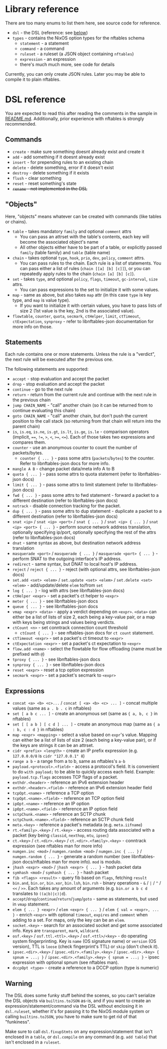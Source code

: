 # Library reference

There are too many enums to list them here, see source code for
reference.

- `dsl` - the DSL (reference: see [below](#dsl-reference))
- `types` - contains the NixOS option types for the nftables schema
  - `statement` - a statement
  - `command` - a command
  - `ruleset` - a ruleset (a JSON object containing `nftables`)
  - `expression` - an expression
  - there's much much more, see code for details

Currently, you can only create JSON rules. Later you may be able to
compile it to plain nftables.

# DSL reference

You are expected to read this after reading the comments in the sample
in [README.md](./README.md). Additionally, prior experience with
nftables is strongly recommended.

## Commands

- `create` - make sure something doesnt already exist and create it
- `add` - add something if it doesnt already exist
- `insert` - for prepending rules to an existing chain
- `delete` - delete something, error if it doesn't exist
- `destroy` - delete something if it exists
- `flush` - clear something
- `reset` - reset something's state
- ~~`rename` - not implemented in the DSL~~

## "Objects"

Here, "objects" means whatever can be created with commands (like tables
or chains).

- `table` - takes mandatory `family` and optional `comment` attrs
  - You can pass an attrset with the table's contents, each key will
    become the associated object's name
  - All other objects either have to be part of a table, or explicitly
    passed `family` (table family) and `table` (table name)
- `chain` - takes optional `type`, `hook`, `prio`, `dev`, `policy`,
  `comment` attrs.
  - You can pass rules to the chain. Each rule is a list of statements.
    You can pass either a list of rules (`chain [[a] [b] [c]]`), or you
    can repeatedly apply rules to the chain (`chain [a] [b] [c]`).
- `set` - takes `type`, and optional `policy`, `flags`, `timeout`,
  `gc-interval`, `size` attrs.
  - You can pass expressions to the set to initialize it with some
    values.
- `map` - same as above, but also takes `map` attr (in this case `type`
  is key type, and `map` is value type).
  - If you want to initialize it with certain values, you have to pass
    lists of size 2 (1st value is the key, 2nd is the associated value).
- `flowtable`, `counter`, `quota`, `secmark`, `ctHelper`, `limit`,
  `ctTimeout`, `ctExpectation`, `synproxy` - refer to libnftables-json
  documentation for more info on those.

## Statements

Each rule contains one or more statements. Unless the rule is a
"verdict", the next rule will be executed after the previous one.

The following statements are supported:

- `accept` - stop evaluation and accept the packet
- `drop` - stop evaluation and accept the packet
- `continue` - go to the next rule
- `return` - return from the current rule and continue with the next
  rule in the previous chain
- `jump CHAIN_NAME` - "call" another chain (so it can be returned from
  to continue evaluating this chain)
- `goto CHAIN_NAME` - "call" another chain, but don't push the current
  position to the call stack (so returning from that chain will return
  into the parent chain)
- `is`, `is.eq`, `is.ne`, `is.gt`, `is.lt`, `is.ge`, `is.le` -
  comparison operators (implicit, `==`, `!=`, `>`, `<`, `>=`, `<=`).
  Each of those takes two expressions and compares them.
- `counter` - use an anonymous counter to count the number of
  packets/bytes.
  - `counter { ... }` - pass some attrs (`packets`/`bytes`) to the
    counter. Refer to libnftables-json docs for more info.
- `mangle A B` - change packet data/meta info A to B
- `quota { ... }` - pass some attrs to quota statement (refer to
  libnftables-json docs)
- `limit { ... }` - pass some attrs to limit statement (refer to
  libnftables-json docs)
- `fwd { ... }` - pass some attrs to fwd statement - forward a packet to
  a different destination (refer to libnftables-json docs)
- `notrack` - disable connection tracking for the packet.
- `dup { ... }` - pass some attrs to dup statement - duplicate a packet
  to a different destination (refer to libnftables-json docs)
- `snat <ip>` / `snat <ip> <port>` / `snat { ... }` /
  `snat <ip> { ... }` / `snat <ip> <port> { ... }` - perform source
  network address translation, optionally specifying ip/port, optionally
  specifying the rest of the attrs (refer to libnftables-json docs)
- `dnat` - same syntax as above, but destination network address
  translation
- `masquerade <port>` / `masquerade { ... }` /
  `masquerade <port> { ... }` - perform SNAT to the outgoing interface's
  IP address.
- `redirect` - same syntax, but DNAT to local host's IP address.
- `reject` / `reject { ... }` - reject (with optional attrs, see
  libnftables-json docs)
- `set.add <set> <elem>` / `set.update <set> <elem>` /
  `set.delete <set> <elem>` - add/update/delete `elem` to/from `set`
- `log { ... }` - log with attrs (see libnftables-json docs)
- `ctHelper <expr>` - set a packet's ct helper to `<expr>`
- `meter { ... }` - see libnftables-json docs
- `queue { ... }` - see libnftables-json docs
- `vmap <expr> <data>` - apply a verdict depending on `<expr>`. `<data>`
  can either be a list of lists of size 2, each being a key-value pair,
  or a map with keys being strings and values being verdicts.
- `ctCount <n>` - set conntrack connection count threshold
  - `ctCount { ... }` - see nftables-json docs for `ct count` statement.
- `ctTimeout <expr>` - set a packet's ct timeout to `<expr>`
- `ctExpectation <expr>` - set a packet's ct expectation to `<expr>`
- `flow.add <name>` - select the flowtable for flow offloading (name
  must be prefixed with `@`)
- `tproxy { ... }` - see libnftables-json docs
- `synproxy { ... }` - see libnftables-json docs
- `reset <expr>` - reset a tcp option expression
- `secmark <expr>` - set a packet's secmark to `<expr>`

## Expressions

- `concat <a> <b> <c>...` / `concat [ <a> <b> <c> ... ]` - concat
  multiple values (same as `a . b . c` in nftables)
- `set [ a b c ... ]` - create an anonymous set (same as `{ a, b, c }`
  in nftables)
- `set [ [ a b ] [ c d ] ... ]` - create an anonymous map (same as
  `{ a : b, c : d }` in nftables)
- `map <expr> <mapping>` - select a value based on `expr`'s value.
  Mapping can either be a list of lists of size 2 (each being a
  key-value pair), or if the keys are strings it can be an attrset.
- `cidr <prefix> <length>` - create an IP prefix expression (e.g.
  `127.0.0.0/8` is `cidr "127.0.0.1" 8`)
- `range a b` - a range from a to b, same as nftables's `a-b`
- `payload.<protocol>.<field>` - access a protocol's field. It is
  convenient to do `with payload;` to be able to quickly access each
  field. Example: `payload.tcp.flags` accesses TCP flags of a packet.
- `exthdr.<header>` - reference an IPv6 extension header
- `exthdr.<header>.<field>` - reference an IPv6 extension header field
- `tcpOpt.<name>` - reference a TCP option
- `tcpOpt.<name>.<field>` - reference an TCP option field
- `ipOpt.<name>` - reference an IP option
- `ipOpt.<name>.<field>` - reference an IP option field
- `sctpChunk.<name>` - reference an SCTP chunk
- `sctpChunk.<name>.<field>` - reference an SCTP chunk field
- `meta.<key>` - reference a packet's metadata (e.g. `meta.iifname`)
- `rt.<family>.<key>` / `rt.<key>` - access routing data associated with
  a packet (key being `classid`, `nexthop`, `mtu`, `ipsec`)
- `ct.<key>` / `ct.<dir>.<key>` / `ct.<dir>.<family>.<key>` - conntrack
  expression (see nftables man for more info)
- `numgen.inc <mod>` / `numgen.random <mod>` / `numgen.inc { ... }` /
  `numgen.random { ... }` - generate a random number (see
  libnftables-json docs/nftables man for more info). `mod` is modulo.
- `jhash <expr> <mod>` / `jhash <expr> { ... }` - hash packet data
- `symhash <mod>` / `symhash { ... }` - hash packet
- `fib <flags> <result>` - query fib based on `flags`, fetching `result`
- `bin.and`, `bin.or`, `bin.xor`, `bin.lsh`, `bin.rsh` - binary
  operations - `&` / `|` / `^` / `<<` / `>>`. Each takes any amount of
  arguments (e.g. `bin.or a b c d` translates to `((a|b)|c)|d`).
- `accept`/`drop`/`continue`/`return`/`jump`/`goto` - same as
  statements, but used in `vmap` statement.
- `elem { ... } <expr>` / `elem <expr> { ... }` /
  `elem { val = <expr>, ... }` - enrich `<expr>` with optional
  `timeout`, `expires` and `comment` when adding to a set. For maps,
  only the key can be an `elem`.
- `socket.<key>` - search for an associated socket and get some
  associated info. Keys are `transparent`, `mark`, `wildcard`.
- `osf.<key>` / `osf.ttl.<ttl>.<key>` / `osf.<ttl>/<key>` - do operating
  system fingerprinting. Key is `name` (OS signature name) or `version`
  (OS version), TTL is `loose` (check fingerprint's TTL) or `skip`
  (don't check it).
- `ipsec.<dir>.<key>` / `ipsec.<dir>.<family>.<key>` / 
  `ipsec.<dir>.<key> { spnum = ...; }` /
  `ipsec.<dir>.<family>.<key> { spnum = ...; }` - ipsec expression with
  optional spnum (see nftables man).
- `dccpOpt <type>` - create a reference to a DCCP option (type is
  numeric)

## Warning

The DSL does some funky stuff behind the scenes, so you can't serialize
the DSL objects via `builtins.toJSON` as-is, and if you want to create
an expression/statement/command via the DSL without enclosing it in
`dsl.ruleset`, whether it's for passing it to the NixOS module system or
calling `builtins.toJSON`, you have to make sure to get rid of that
"funkiness".

Make sure to call `dsl.fixupStmts` on any expression/statement that
isn't enclosed in a `table`, or `dsl.compile` on any command (e.g.
`add table`) that isn't enclosed in a `ruleset`.

